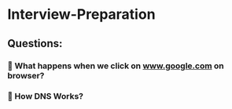 # Interview-Preparation

## Questions:

### 📌 What happens when we click on www.google.com on browser?
### 📌 How DNS Works?
